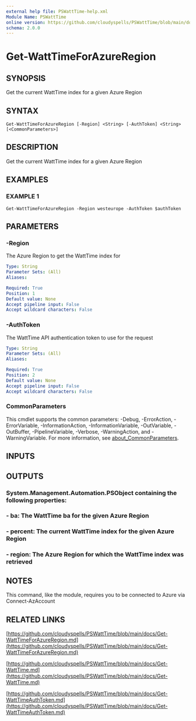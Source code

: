 ```yaml
---
external help file: PSWattTime-help.xml
Module Name: PSWattTime
online version: https://github.com/cloudyspells/PSWattTime/blob/main/docs/Get-WattTimeForAzureRegion.md
schema: 2.0.0
---
```


# Get-WattTimeForAzureRegion

## SYNOPSIS
Get the current WattTime index for a given Azure Region

## SYNTAX

```
Get-WattTimeForAzureRegion [-Region] <String> [-AuthToken] <String> [<CommonParameters>]
```

## DESCRIPTION
Get the current WattTime index for a given Azure Region

## EXAMPLES

### EXAMPLE 1
```
Get-WattTimeForAzureRegion -Region westeurope -AuthToken $authToken
```

## PARAMETERS

### -Region
The Azure Region to get the WattTime index for

```yaml
Type: String
Parameter Sets: (All)
Aliases:

Required: True
Position: 1
Default value: None
Accept pipeline input: False
Accept wildcard characters: False
```

### -AuthToken
The WattTime API authentication token to use for the request

```yaml
Type: String
Parameter Sets: (All)
Aliases:

Required: True
Position: 2
Default value: None
Accept pipeline input: False
Accept wildcard characters: False
```

### CommonParameters
This cmdlet supports the common parameters: -Debug, -ErrorAction, -ErrorVariable, -InformationAction, -InformationVariable, -OutVariable, -OutBuffer, -PipelineVariable, -Verbose, -WarningAction, and -WarningVariable. For more information, see [about_CommonParameters](http://go.microsoft.com/fwlink/?LinkID=113216).

## INPUTS

## OUTPUTS

### System.Management.Automation.PSObject containing the following properties:
### - ba: The WattTime ba for the given Azure Region
### - percent: The current WattTime index for the given Azure Region
### - region: The Azure Region for which the WattTime index was retrieved
## NOTES
This command, like the module, requires you to be connected to Azure via Connect-AzAccount

## RELATED LINKS

[https://github.com/cloudyspells/PSWattTime/blob/main/docs/Get-WattTimeForAzureRegion.md](https://github.com/cloudyspells/PSWattTime/blob/main/docs/Get-WattTimeForAzureRegion.md)

[https://github.com/cloudyspells/PSWattTime/blob/main/docs/Get-WattTime.md](https://github.com/cloudyspells/PSWattTime/blob/main/docs/Get-WattTime.md)

[https://github.com/cloudyspells/PSWattTime/blob/main/docs/Get-WattTimeAuthToken.md](https://github.com/cloudyspells/PSWattTime/blob/main/docs/Get-WattTimeAuthToken.md)

